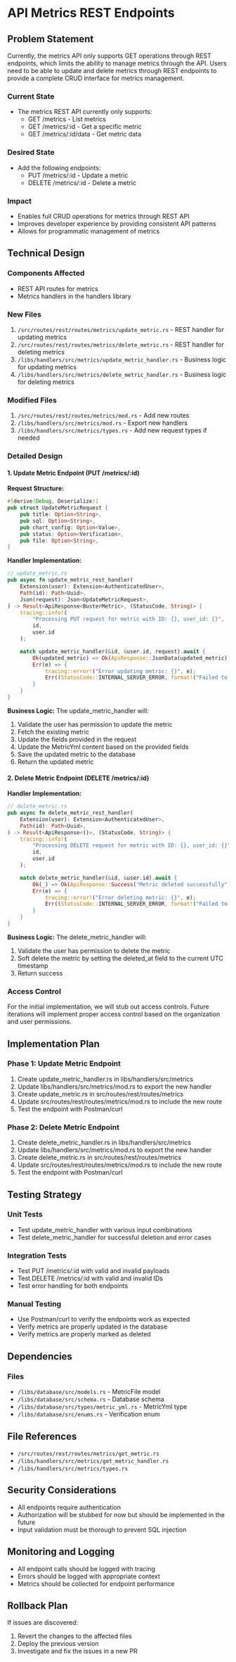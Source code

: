 # API Metrics REST Endpoints

## Problem Statement
Currently, the metrics API only supports GET operations through REST endpoints, which limits the ability to manage metrics through the API. Users need to be able to update and delete metrics through REST endpoints to provide a complete CRUD interface for metrics management.

### Current State
- The metrics REST API currently only supports:
  - GET /metrics - List metrics
  - GET /metrics/:id - Get a specific metric
  - GET /metrics/:id/data - Get metric data

### Desired State
- Add the following endpoints:
  - PUT /metrics/:id - Update a metric
  - DELETE /metrics/:id - Delete a metric

### Impact
- Enables full CRUD operations for metrics through REST API
- Improves developer experience by providing consistent API patterns
- Allows for programmatic management of metrics

## Technical Design

### Components Affected
- REST API routes for metrics
- Metrics handlers in the handlers library

### New Files
1. `/src/routes/rest/routes/metrics/update_metric.rs` - REST handler for updating metrics
2. `/src/routes/rest/routes/metrics/delete_metric.rs` - REST handler for deleting metrics
3. `/libs/handlers/src/metrics/update_metric_handler.rs` - Business logic for updating metrics
4. `/libs/handlers/src/metrics/delete_metric_handler.rs` - Business logic for deleting metrics

### Modified Files
1. `/src/routes/rest/routes/metrics/mod.rs` - Add new routes
2. `/libs/handlers/src/metrics/mod.rs` - Export new handlers
3. `/libs/handlers/src/metrics/types.rs` - Add new request types if needed

### Detailed Design

#### 1. Update Metric Endpoint (PUT /metrics/:id)

**Request Structure:**
```rust
#[derive(Debug, Deserialize)]
pub struct UpdateMetricRequest {
    pub title: Option<String>,
    pub sql: Option<String>,
    pub chart_config: Option<Value>,
    pub status: Option<Verification>,
    pub file: Option<String>,
}
```

**Handler Implementation:**
```rust
// update_metric.rs
pub async fn update_metric_rest_handler(
    Extension(user): Extension<AuthenticatedUser>,
    Path(id): Path<Uuid>,
    Json(request): Json<UpdateMetricRequest>,
) -> Result<ApiResponse<BusterMetric>, (StatusCode, String)> {
    tracing::info!(
        "Processing PUT request for metric with ID: {}, user_id: {}",
        id,
        user.id
    );

    match update_metric_handler(&id, &user.id, request).await {
        Ok(updated_metric) => Ok(ApiResponse::JsonData(updated_metric)),
        Err(e) => {
            tracing::error!("Error updating metric: {}", e);
            Err((StatusCode::INTERNAL_SERVER_ERROR, format!("Failed to update metric: {}", e)))
        }
    }
}
```

**Business Logic:**
The update_metric_handler will:
1. Validate the user has permission to update the metric
2. Fetch the existing metric
3. Update the fields provided in the request
4. Update the MetricYml content based on the provided fields
5. Save the updated metric to the database
6. Return the updated metric

#### 2. Delete Metric Endpoint (DELETE /metrics/:id)

**Handler Implementation:**
```rust
// delete_metric.rs
pub async fn delete_metric_rest_handler(
    Extension(user): Extension<AuthenticatedUser>,
    Path(id): Path<Uuid>,
) -> Result<ApiResponse<()>, (StatusCode, String)> {
    tracing::info!(
        "Processing DELETE request for metric with ID: {}, user_id: {}",
        id,
        user.id
    );

    match delete_metric_handler(&id, &user.id).await {
        Ok(_) => Ok(ApiResponse::Success("Metric deleted successfully".to_string())),
        Err(e) => {
            tracing::error!("Error deleting metric: {}", e);
            Err((StatusCode::INTERNAL_SERVER_ERROR, format!("Failed to delete metric: {}", e)))
        }
    }
}
```

**Business Logic:**
The delete_metric_handler will:
1. Validate the user has permission to delete the metric
2. Soft delete the metric by setting the deleted_at field to the current UTC timestamp
3. Return success

### Access Control
For the initial implementation, we will stub out access controls. Future iterations will implement proper access control based on the organization and user permissions.

## Implementation Plan

### Phase 1: Update Metric Endpoint
1. Create update_metric_handler.rs in libs/handlers/src/metrics
2. Update libs/handlers/src/metrics/mod.rs to export the new handler
3. Create update_metric.rs in src/routes/rest/routes/metrics
4. Update src/routes/rest/routes/metrics/mod.rs to include the new route
5. Test the endpoint with Postman/curl

### Phase 2: Delete Metric Endpoint
1. Create delete_metric_handler.rs in libs/handlers/src/metrics
2. Update libs/handlers/src/metrics/mod.rs to export the new handler
3. Create delete_metric.rs in src/routes/rest/routes/metrics
4. Update src/routes/rest/routes/metrics/mod.rs to include the new route
5. Test the endpoint with Postman/curl

## Testing Strategy

### Unit Tests
- Test update_metric_handler with various input combinations
- Test delete_metric_handler for successful deletion and error cases

### Integration Tests
- Test PUT /metrics/:id with valid and invalid payloads
- Test DELETE /metrics/:id with valid and invalid IDs
- Test error handling for both endpoints

### Manual Testing
- Use Postman/curl to verify the endpoints work as expected
- Verify metrics are properly updated in the database
- Verify metrics are properly marked as deleted

## Dependencies

### Files
- `/libs/database/src/models.rs` - MetricFile model
- `/libs/database/src/schema.rs` - Database schema
- `/libs/database/src/types/metric_yml.rs` - MetricYml type
- `/libs/database/src/enums.rs` - Verification enum

## File References
- `/src/routes/rest/routes/metrics/get_metric.rs`
- `/libs/handlers/src/metrics/get_metric_handler.rs`
- `/libs/handlers/src/metrics/types.rs`

## Security Considerations
- All endpoints require authentication
- Authorization will be stubbed for now but should be implemented in the future
- Input validation must be thorough to prevent SQL injection

## Monitoring and Logging
- All endpoint calls should be logged with tracing
- Errors should be logged with appropriate context
- Metrics should be collected for endpoint performance

## Rollback Plan
If issues are discovered:
1. Revert the changes to the affected files
2. Deploy the previous version
3. Investigate and fix the issues in a new PR
